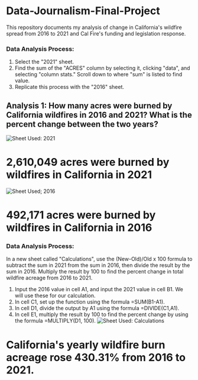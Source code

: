 # Data-Journalism-Final-Project
This repository documents my analysis of change in California's wildfire spread from 2016 to 2021 and Cal Fire's funding and legislation response.
### Data Analysis Process: 
1) Select the "2021" sheet.
2) Find the sum of the "ACRES" column by selecting it, clicking "data", and selecting "column stats." Scroll down to where "sum" is listed to find value.
3) Replicate this process with the "2016" sheet.
## Analysis 1: How many acres were burned by California wildfires in 2016 and 2021? What is the percent change between the two years?
![Sheet Used: 2021](https://user-images.githubusercontent.com/109619716/183370110-8155d6a1-f98f-4f9f-b070-87b2ef294efa.png)
# 2,610,049 acres were burned by wildfires in California in 2021
![Sheet Used; 2016](https://user-images.githubusercontent.com/109619716/183370168-c01ebaf0-3d07-48eb-adbe-d7ea157852df.png)
# 492,171 acres were burned by wildfires in California in 2016

### Data Analysis Process:
In a new sheet called "Calculations", use the (New-Old)/Old x 100 formula to subtract the sum in 2021 from the sum in 2016, then divide the result by the sum in 2016. Multiply the result by 100 to find the percent change in total wildfire acreage from 2016 to 2021.
1) Input the 2016 value in cell A1, and input the 2021 value in cell B1. We will use these for our calculation.
2) In cell C1, set up the function using the formula =SUM(B1-A1).
3) In cell D1, divide the output by A1 using the formula =DIVIDE(C1,A1).
4) In cell E1, multiply the result by 100 to find the percent change by using the formula =MULTIPLY(D1, 100).
![Sheet Used: Calculations](https://user-images.githubusercontent.com/109619716/183369221-6beff603-14f7-4a30-a731-b4e496c75a9b.png)
# California's yearly wildfire burn acreage rose 430.31% from 2016 to 2021.

